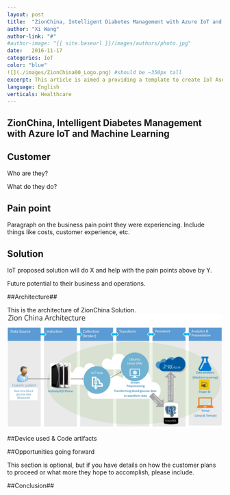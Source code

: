```yaml
---
layout: post
title:  "ZionChina, Intelligent Diabetes Management with Azure IoT and Machine Learning"
author: "Xi Wang"
author-link: "#"
#author-image: "{{ site.baseurl }}/images/authors/photo.jpg"
date:   2016-11-17
categories: IoT
color: "blue"
![](./images/ZionChina00_Logo.png) #should be ~350px tall
excerpt: This article is aimed a providing a template to create IoT Ascend+ win articles.
language: English
verticals: Healthcare
---
```


## ZionChina, Intelligent Diabetes Management with Azure IoT and Machine Learning ##

 
## Customer ##
Who are they?

What do they do?

 
## Pain point ##

Paragraph on the business pain point they were experiencing. Include things like costs, customer experience, etc.

 
## Solution ##


IoT proposed solution will do X and help with the pain points above by Y.

Future potential to their business and operations.

##Architecture##

This is the architecture of ZionChina Solution.
![](./images/ZionChina01_Arch.jpg)


##Device used & Code artifacts

##Opportunities going forward

This section is optional, but if you have details on how the customer plans to proceed or what more they hope to accomplish, please include.

##Conclusion##



